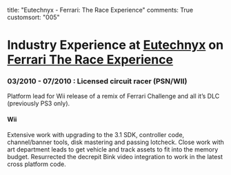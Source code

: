 title: "Eutechnyx - Ferrari: The Race Experience"
comments: True
customsort: "005"


Industry Experience at [Eutechnyx][etx] on [Ferrari The Race Experience][ferrari]
=================================================================================

### 03/2010 - 07/2010 : Licensed circuit racer (PSN/WII) 

Platform lead for Wii release of a remix of Ferrari Challenge and all it’s DLC (previously PS3 only).

#### Wii

Extensive work with upgrading to the 3.1 SDK, controller code, channel/banner tools, disk mastering and passing lotcheck. Close work with art department leads to get vehicle and track assets to fit into the memory budget. Resurrected the decrepit Bink video integration to work in the latest cross platform code.  

[etx]: http://www.eutechnyx.com "Eutechnyx"
[ferrari]: http://nathanrosspowell.com/games/ferrari-the-race-experience "Ferrari The Race Experience"
